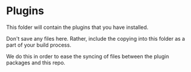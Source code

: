 # Plugins

This folder will contain the plugins that you have installed.

Don't save any files here.  Rather, include the copying into this folder as a part of your build process.

We do this in order to ease the syncing of files between the plugin packages and this repo.